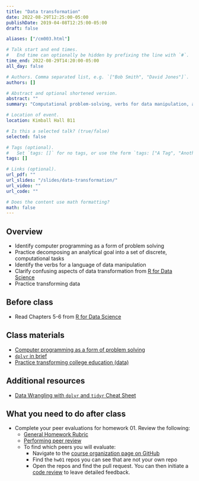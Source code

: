 ```yaml
---
title: "Data transformation"
date: 2022-08-29T12:25:00-05:00
publishDate: 2019-04-08T12:25:00-05:00
draft: false

aliases: ["/cm003.html"]

# Talk start and end times.
#   End time can optionally be hidden by prefixing the line with `#`.
time_end: 2022-08-29T14:20:00-05:00
all_day: false

# Authors. Comma separated list, e.g. `["Bob Smith", "David Jones"]`.
authors: []

# Abstract and optional shortened version.
abstract: ""
summary: "Computational problem-solving, verbs for data manipulation, and practice transforming data frames using dplyr."

# Location of event.
location: Kimball Hall B11

# Is this a selected talk? (true/false)
selected: false

# Tags (optional).
#   Set `tags: []` for no tags, or use the form `tags: ["A Tag", "Another Tag"]` for one or more tags.
tags: []

# Links (optional).
url_pdf: ""
url_slides: "/slides/data-transformation/"
url_video: ""
url_code: ""

# Does the content use math formatting?
math: false
---
```




## Overview

* Identify computer programming as a form of problem solving
* Practice decomposing an analytical goal into a set of discrete, computational tasks
* Identify the verbs for a language of data manipulation
* Clarify confusing aspects of data transformation from [R for Data Science](http://r4ds.had.co.nz/transform.html)
* Practice transforming data

## Before class

* Read Chapters 5-6 from [R for Data Science](http://r4ds.had.co.nz/)

## Class materials

* [Computer programming as a form of problem solving](/notes/problem-solving/)
* [`dplyr` in brief](/notes/dplyr/)
* [Practice transforming college education (data)](/notes/transform-college/)

## Additional resources

* [Data Wrangling with `dplyr` and `tidyr` Cheat Sheet](https://www.rstudio.com/wp-content/uploads/2015/02/data-wrangling-cheatsheet.pdf)

## What you need to do after class

* Complete your peer evaluations for homework 01. Review the following:
    * [General Homework Rubric](/faq/homework-evaluations/)
    * [Performing peer review](/faq/peer-evaluations/)
    * To find which peers you will evaluate:
        * Navigate to the [course organization page on GitHub](https://github.coecis.cornell.edu/cis-fa22)
        * Find the `hw01` repos you can see that are not your own repo
        * Open the repos and find the pull request. You can then initiate a [code review](https://github.com/features/code-review) to leave detailed feedback.
